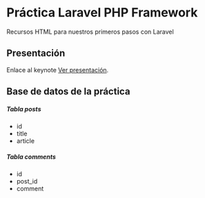 # Práctica Laravel PHP Framework

Recursos HTML para nuestros primeros pasos con Laravel

## Presentación

Enlace al keynote [Ver presentación](https://docs.google.com/presentation/d/1Bp_xoEUuJ_C1zbUxTAEo-epg__v-nv3TIS-I8Bb4zjg/edit?usp=sharing).

## Base de datos de la práctica

##### Tabla posts
 - id
 - title
 - article
 
##### Tabla comments
  - id
  - post_id
  - comment
  
  
